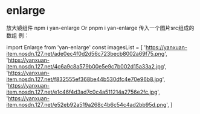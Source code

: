 # enlarge
放大镜组件
npm i yan-enlarge Or pnpm i yan-enlarge
传入一个图片src组成的数组
例：
<!-- 引入 -->
import Enlarge from 'yan-enlarge'
const imagesList = [
    'https://yanxuan-item.nosdn.127.net/ade0ec4f0d2d56c723becb8002a69f75.png',
    'https://yanxuan-item.nosdn.127.net/4c6a9c8a579b00e5e9c7b002d15a33a2.jpg',
    'https://yanxuan-item.nosdn.127.net/f832555ef368be44b530dfc4e70e96b8.jpg',
    'https://yanxuan-item.nosdn.127.net/e1c46f4d3ad7c0c4a511214a2756e2fc.jpg',
    'https://yanxuan-item.nosdn.127.net/e52eb92a519a268c4b6c54c4ad2bb95d.png',
]
<!-- 使用 -->
<enlarge :images="imagesList" />
